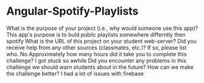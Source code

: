 # Angular-Spotify-Playlists
What is the purpose of your project (i.e., why would someone use this app)? 
This app's purpose is to buld public playlists somewhere differntly then spotify
What is the URL of this project on your student web-server?
Did you receive help from any other sources (classmates, etc.)? If so, please list who.
No
Approximately how many hours did it take you to complete this challenge?
I got stuck so awhile
Did you encounter any problems in this challenge we should warn students about in the future? How can we make the challenge better?
I had a lot of issues with firebase